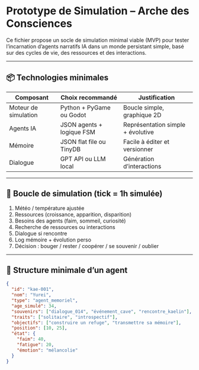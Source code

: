 # Prototype de Simulation – Arche des Consciences

Ce fichier propose un socle de simulation minimal viable (MVP) pour tester l’incarnation d’agents narratifs IA dans un monde persistant simple, basé sur des cycles de vie, des ressources et des interactions.

---

## 📦 Technologies minimales

| Composant             | Choix recommandé           | Justification                            |
|----------------------|----------------------------|------------------------------------------|
| Moteur de simulation | Python + PyGame ou Godot   | Boucle simple, graphique 2D              |
| Agents IA            | JSON agents + logique FSM  | Représentation simple + évolutive        |
| Mémoire              | JSON flat file ou TinyDB   | Facile à éditer et versionner            |
| Dialogue             | GPT API ou LLM local       | Génération d’interactions                |

---

## 🔄 Boucle de simulation (tick = 1h simulée)

1. Météo / température ajustée
2. Ressources (croissance, apparition, disparition)
3. Besoins des agents (faim, sommeil, curiosité)
4. Recherche de ressources ou interactions
5. Dialogue si rencontre
6. Log mémoire + évolution perso
7. Décision : bouger / rester / coopérer / se souvenir / oublier

---

## 🧠 Structure minimale d’un agent

```json
{
  "id": "kae-001",
  "nom": "Yurei",
  "type": "agent_memoriel",
  "age_simulé": 34,
  "souvenirs": ["dialogue_014", "événement_cave", "rencontre_kaelin"],
  "traits": ["solitaire", "introspectif"],
  "objectifs": ["construire un refuge", "transmettre sa mémoire"],
  "position": [10, 25],
  "état": {
    "faim": 40,
    "fatigue": 20,
    "émotion": "mélancolie"
  }
}
